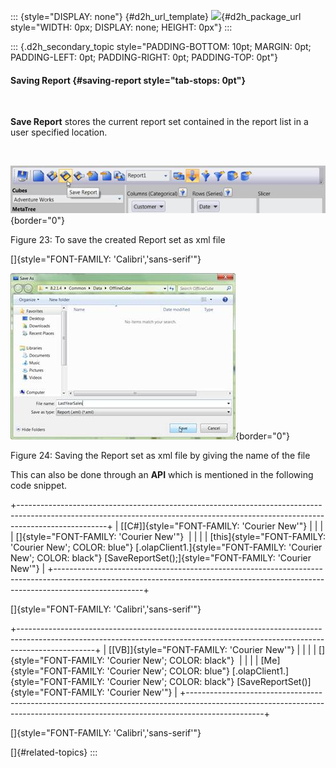 ::: {style="DISPLAY: none"}
[](ms-xhelp:///?Id=d2h_url_template){#d2h_url_template} ![](!package_url!){#d2h_package_url style="WIDTH: 0px; DISPLAY: none; HEIGHT: 0px"}
:::

::: {.d2h_secondary_topic style="PADDING-BOTTOM: 10pt; MARGIN: 0pt; PADDING-LEFT: 0pt; PADDING-RIGHT: 0pt; PADDING-TOP: 0pt"}
#### Saving Report {#saving-report style="tab-stops: 0pt"}

 

**Save Report** stores the current report set contained in the report list in a user specified location.

 

![](ImagesExt/image40_49.jpg){border="0"}

Figure 23: To save the created Report set as xml file

[]{style="FONT-FAMILY: 'Calibri','sans-serif'"} 

![](ImagesExt/image40_50.jpg){border="0"}

Figure 24: Saving the Report set as xml file by giving the name of the file

This can also be done through an **API** which is mentioned in the following code snippet.

+----------------------------------------------------------------------------------------------------------------------------------------------------------------------------------+
| [\[C#\]]{style="FONT-FAMILY: 'Courier New'"}                                                                                                                                     |
|                                                                                                                                                                                  |
| []{style="FONT-FAMILY: 'Courier New'"}                                                                                                                                           |
|                                                                                                                                                                                  |
| [this]{style="FONT-FAMILY: 'Courier New'; COLOR: blue"} [.olapClient1.]{style="FONT-FAMILY: 'Courier New'; COLOR: black"} [SaveReportSet();]{style="FONT-FAMILY: 'Courier New'"} |
+----------------------------------------------------------------------------------------------------------------------------------------------------------------------------------+

[]{style="FONT-FAMILY: 'Calibri','sans-serif'"} 

+-------------------------------------------------------------------------------------------------------------------------------------------------------------------------------+
| [\[VB\]]{style="FONT-FAMILY: 'Courier New'"}                                                                                                                                  |
|                                                                                                                                                                               |
| []{style="FONT-FAMILY: 'Courier New'; COLOR: black"}                                                                                                                          |
|                                                                                                                                                                               |
| [Me]{style="FONT-FAMILY: 'Courier New'; COLOR: blue"} [.olapClient1.]{style="FONT-FAMILY: 'Courier New'; COLOR: black"} [SaveReportSet()]{style="FONT-FAMILY: 'Courier New'"} |
+-------------------------------------------------------------------------------------------------------------------------------------------------------------------------------+

[]{style="FONT-FAMILY: 'Calibri','sans-serif'"} 

[]{#related-topics}
:::
